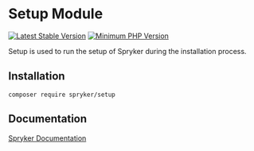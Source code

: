 # Setup Module
[![Latest Stable Version](https://poser.pugx.org/spryker/setup/v/stable.svg)](https://packagist.org/packages/spryker/setup)
[![Minimum PHP Version](https://img.shields.io/badge/php-%3E%3D%207.4-8892BF.svg)](https://php.net/)

Setup is used to run the setup of Spryker during the installation process.

## Installation

```
composer require spryker/setup
```

## Documentation

[Spryker Documentation](https://docs.spryker.com)
